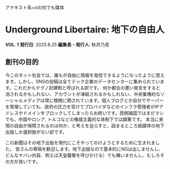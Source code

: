 アナキスト系+αの何でも媒体
# Underground Libertaire: 地下の自由人

**_VOL. 1_** **発行日**: 2025.8.25 **編集長・発行人**: 秋井乃音

## 創刊の目的
今このネット社会では、誰もが自由に情報を発信できるようになったように思えます。しかし、SNSの投稿は全てテック企業のデータセンターに集められています。これだからテクノ封建制と呼ばれる訳です。
何か都合の悪い発言をすると消されるかもしれない、アカウントが凍結されるかもしれない、中央集権的なソーシャルメディアは常に検閲に晒されています。個人ブログとか自分でサーバーを管理していても、政府の圧力を受けてプロバイダなどのインフラ管理者がIPアドレスやドメインをブロックしてしまったらお終いです。西側諸国ではまだマシでも、中国やロシア, トルコなどの権威主義的な体制下では顕著です。
本当に表現の自由が保障されるのは何か、と考えを巡らすと、詰まるところ紙媒体の地下出版しか選択肢がない訳です。

この新聞はその地下出版を現代にこそやってのけようとするために生まれました。
皆さんの寄稿を歓迎します。地下出版なので基本的にNGは出しませんし、どんなヤバい内容、例えば天皇襲撃を呼びかける）でも構いませんし、むしろその方が良いです。